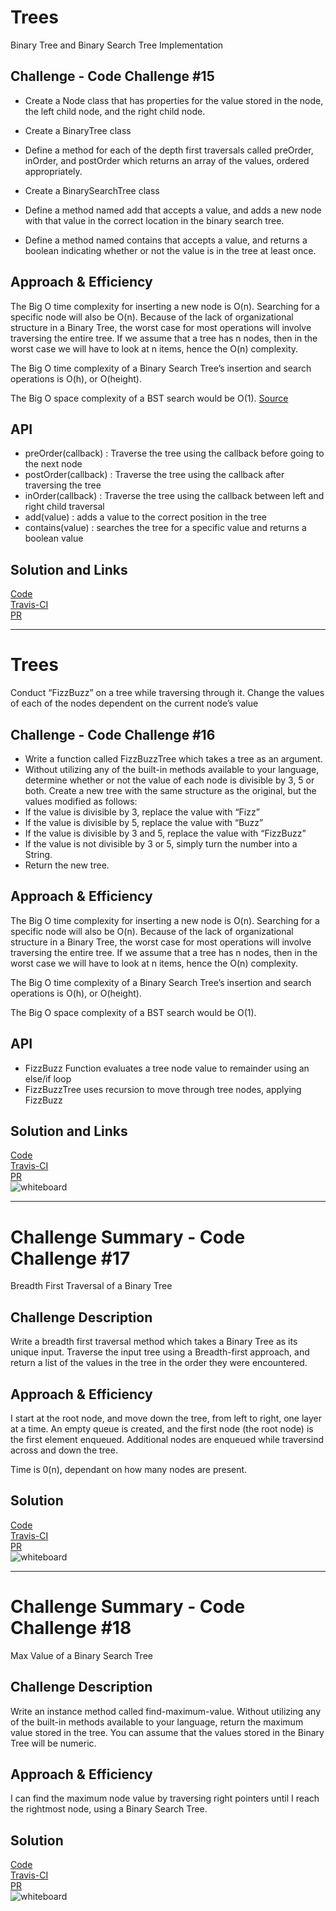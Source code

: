 # Trees
Binary Tree and Binary Search Tree Implementation

## Challenge - Code Challenge #15
 - Create a Node class that has properties for the value stored in the node, the left child node, and the right child node.
 - Create a BinaryTree class
 - Define a method for each of the depth first traversals called preOrder, inOrder, and postOrder which returns an array of the values, ordered appropriately.

 - Create a BinarySearchTree class
 - Define a method named add that accepts a value, and adds a new node with that value in the correct location in the binary search tree.
 - Define a method named contains that accepts a value, and returns a boolean indicating whether or not the value is in the tree at least once.

## Approach & Efficiency
The Big O time complexity for inserting a new node is O(n). Searching for a specific node will also be O(n). Because of the lack of organizational structure in a Binary Tree, the worst case for most operations will involve traversing the entire tree. If we assume that a tree has n nodes, then in the worst case we will have to look at n items, hence the O(n) complexity. 

The Big O time complexity of a Binary Search Tree’s insertion and search operations is O(h), or O(height). 

The Big O space complexity of a BST search would be O(1). 
[Source](https://codefellows.github.io/common_curriculum/data_structures_and_algorithms/Code_401/class-15/resources/Trees.html)

## API
  - preOrder(callback) : Traverse the tree using the callback before going to the next node
  - postOrder(callback) : Traverse the tree using the callback after traversing the tree
  - inOrder(callback) : Traverse the tree using the callback between left and right child traversal
  - add(value) : adds a value to the correct position in the tree
  - contains(value) : searches the tree for a specific value and returns a boolean value

## Solution and Links

[Code](./tree.js) <br/>
[Travis-CI](https://www.travis-ci.com/LindsayPeltier-401-advanced-javascript/data-structures-and-algorithms-401) <br/>
[PR](https://github.com/LindsayPeltier-401-advanced-javascript/data-structures-and-algorithms-401/pull/13)

***

# Trees
Conduct “FizzBuzz” on a tree while traversing through it. Change the values of each of the nodes dependent on the current node’s value

## Challenge - Code Challenge #16
 - Write a function called FizzBuzzTree which takes a tree as an argument.
 - Without utilizing any of the built-in methods available to your language, determine whether or not the value of each node is divisible by 3, 5 or both. Create a new tree with the same structure as the original, but the values modified as follows:
 - If the value is divisible by 3, replace the value with “Fizz”
 - If the value is divisible by 5, replace the value with “Buzz”
 - If the value is divisible by 3 and 5, replace the value with “FizzBuzz”
 - If the value is not divisible by 3 or 5, simply turn the number into a String.
 - Return the new tree.

## Approach & Efficiency
The Big O time complexity for inserting a new node is O(n). Searching for a specific node will also be O(n). Because of the lack of organizational structure in a Binary Tree, the worst case for most operations will involve traversing the entire tree. If we assume that a tree has n nodes, then in the worst case we will have to look at n items, hence the O(n) complexity. 

The Big O time complexity of a Binary Search Tree’s insertion and search operations is O(h), or O(height). 

The Big O space complexity of a BST search would be O(1). 

## API
  - FizzBuzz Function evaluates a tree node value to remainder using an else/if loop
  - FizzBuzzTree uses recursion to move through tree nodes, applying FizzBuzz

## Solution and Links

[Code](./fizz-buzz-tree.js) <br/>
[Travis-CI](https://www.travis-ci.com/LindsayPeltier-401-advanced-javascript/data-structures-and-algorithms-401) <br/>
[PR](https://github.com/LindsayPeltier-401-advanced-javascript/data-structures-and-algorithms-401/pull/15) <br/>
![whiteboard](../../assets/fizzbuzzWB.JPG)

***

# Challenge Summary - Code Challenge #17
Breadth First Traversal of a Binary Tree

## Challenge Description
Write a breadth first traversal method which takes a Binary Tree as its unique input. 
Traverse the input tree using a Breadth-first approach, and return a list of the values in the tree in the order they were encountered.

## Approach & Efficiency
I start at the root node, and move down the tree, from left to right, one layer at a time. 
An empty queue is created, and the first node (the root node) is the first element enqueued. Additional nodes are enqueued while traversind across and down the tree. 

Time is 0(n), dependant on how many nodes are present. 

## Solution
[Code](./breadth-first.js) <br/>
[Travis-CI](https://www.travis-ci.com/LindsayPeltier-401-advanced-javascript/data-structures-and-algorithms-401) <br/>
[PR](https://github.com/LindsayPeltier-401-advanced-javascript/data-structures-and-algorithms-401/pull/18) <br/>
![whiteboard](../../assets/BreadthFirstWB.JPG)

***

# Challenge Summary - Code Challenge #18
Max Value of a Binary Search Tree

## Challenge Description
Write an instance method called find-maximum-value. Without utilizing any of the built-in methods available to your language, return the maximum value stored in the tree. You can assume that the values stored in the Binary Tree will be numeric.

## Approach & Efficiency
I can find the maximum node value by traversing right pointers until I reach the rightmost node, using a Binary Search Tree.

## Solution
[Code](./maxValue.js) <br/>
[Travis-CI](https://www.travis-ci.com/LindsayPeltier-401-advanced-javascript/data-structures-and-algorithms-401) <br/>
[PR](https://github.com/LindsayPeltier-401-advanced-javascript/data-structures-and-algorithms-401/pull/) <br/>
![whiteboard](../../assets/MaxValueWB.JPG)
